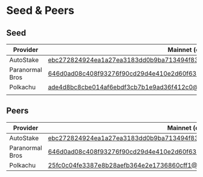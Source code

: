 # Seed & Peers

## Seed

| Provider        | Mainnet (core-1)                                                                      | Testnet (test-core-1)                                                                 |
| --------------- | ------------------------------------------------------------------------------------- | ------------------------------------------------------------------------------------- |
| AutoStake       | ebc272824924ea1a27ea3183dd0b9ba713494f83@persistence.mainnet.seed.autostake.net:26896 | 5c2a752c9b1952dbed075c56c600c3a79b58c395@persistence.testnet.seed.autostake.net:26896 |
| Paranormal Bros | 646d0ad08c408f93276f90cd29d4e410e2d60f63@xprt.paranorm.pro:25656                      |                                                                                       |
| Polkachu        | ade4d8bc8cbe014af6ebdf3cb7b1e9ad36f412c0@seeds.polkachu.com:15456                     | ade4d8bc8cbe014af6ebdf3cb7b1e9ad36f412c0@testnet-seeds.polkachu.com:15456             |
|                 |                                                                                       |                                                                                       |

## Peers

| Provider        | Mainnet (core-1)                                                                      | Testnet (test-core-1)                                                                 |
| --------------- | ------------------------------------------------------------------------------------- | ------------------------------------------------------------------------------------- |
| AutoStake       | ebc272824924ea1a27ea3183dd0b9ba713494f83@persistence.mainnet.peer.autostake.net:26896 | 5c2a752c9b1952dbed075c56c600c3a79b58c395@persistence.testnet.peer.autostake.net:26896 |
| Paranormal Bros | 646d0ad08c408f93276f90cd29d4e410e2d60f63@xprt.paranorm.pro:25656                      |                                                                                       |
| Polkachu        | 25fc0c04fe3387e8b28aefb364e2e1736860cff1@65.108.234.23:15456                          | 987c7cd05003194334f55ed5cbcc0fe8cd9df021@65.108.233.109:15456                         |

